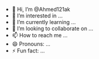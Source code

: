 - 👋 Hi, I’m @Ahmed121ak
- 👀 I’m interested in ...
- 🌱 I’m currently learning ...
- 💞️ I’m looking to collaborate on ...
- 📫 How to reach me ...
- 😄 Pronouns: ...
- ⚡ Fun fact: ...

<!---
Ahmed121ak/Ahmed121ak is a ✨ special ✨ repository because its `README.md` (this file) appears on your GitHub profile.
You can click the Preview link to take a look at your changes.
--->
